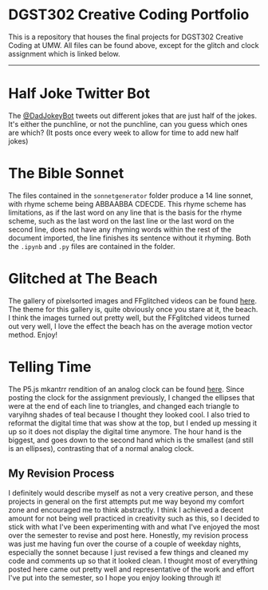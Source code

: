 # DGST302 Creative Coding Portfolio
This is a repository that houses the final projects for DGST302 Creative Coding at UMW.
All files can be found above, except for the glitch and clock assignment which is linked below.

* * *

# Half Joke Twitter Bot
The [@DadJokeyBot](https://twitter.com/DadJokeyBot) tweets out different jokes that are just half of the jokes. It's either the punchline, or not the punchline, can you guess which ones are which? (It posts once every week to allow for time to add new half jokes)

# The Bible Sonnet
The files contained in the `sonnetgenerator` folder produce a 14 line sonnet, with rhyme scheme being ABBAABBA CDECDE. This rhyme scheme has limitations, as if the last word on any line that is the basis for the rhyme scheme, such as the last word on the last line or the last word on the second line, does not have any rhyming words within the rest of the document imported, the line finishes its sentence without it rhyming. Both the `.ipynb` and `.py` files are contained in the folder.

# Glitched at The Beach
The gallery of pixelsorted images and FFglitched videos can be found [here](https://imgur.com/a/jxCPYYN). The theme for this gallery is, quite obviously once you stare at it, the beach. I think the images turned out pretty well, but the FFglitched videos turned out very well, I love the effect the beach has on the average motion vector method. Enjoy!

# Telling Time
The P5.js mkantrr rendition of an analog clock can be found [here](https://openprocessing.org/sketch/1362925). Since posting the clock for the assignment previously, I changed the ellipses that were at the end of each line to triangles, and changed each triangle to varyihng shades of teal because I thought they looked cool. I also tried to reformat the digital time that was show at the top, but I ended up messing it up so it does not display the digital time anymore. The hour hand is the biggest, and goes down to the second hand which is the smallest (and still is an ellipses), contrasting that of a normal analog clock.

## My Revision Process
I definitely would describe myself as not a very creative person, and these projects in general on the first attempts put me way beyond my comfort zone and encouraged me to think abstractly. I think I achieved a decent amount for not being well practiced in creativity such as this, so I decided to stick with what I've been experimenting with and what I've enjoyed the most over the semester to revise and post here. Honestly, my revision process was just me having fun over the course of a couple of weekday nights, especially the sonnet because I just revised a few things and cleaned my code and comments up so that it looked clean. I thought most of everything posted here came out pretty well and representative of the work and effort I've put into the semester, so I hope you enjoy looking through it!
